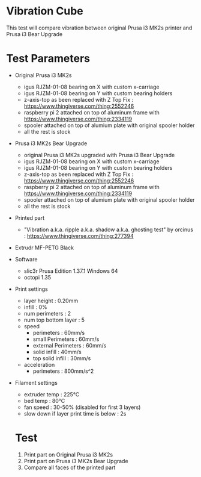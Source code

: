 # Vibration Cube

This test will compare vibration between original Prusa i3 MK2s printer and Prusa i3 Bear Upgrade


# Test Parameters

* Original Prusa i3 MK2s
  * igus RJZM-01-08 bearing on X with custom x-carriage
  * igus RJZM-01-08 bearing on Y with custom bearing holders
  * z-axis-top as been replaced with Z Top Fix : https://www.thingiverse.com/thing:2552246
  * raspberry pi 2 attached on top of aluminum frame with https://www.thingiverse.com/thing:2334119
  * spooler attached on top  of alumium plate with original spooler holder
  * all the rest is stock
* Prusa i3 MK2s Bear Upgrade
  * original Prusa i3 MK2s upgraded with Prusa i3 Bear Upgrade
  * igus RJZM-01-08 bearing on X with custom x-carriage
  * igus RJZM-01-08 bearing on Y with custom bearing holders
  * z-axis-top as been replaced with Z Top Fix : https://www.thingiverse.com/thing:2552246
  * raspberry pi 2 attached on top of aluminum frame with https://www.thingiverse.com/thing:2334119
  * spooler attached on top  of alumium plate with original spooler holder
  * all the rest is stock
* Printed part
  * "Vibration a.k.a. ripple a.k.a. shadow a.k.a. ghosting test" by orcinus : https://www.thingiverse.com/thing:277394
* Extrudr MF-PETG Black
* Software
  * slic3r Prusa Edition 1.37.1 Windows 64
  * octopi 1.35
* Print settings
  * layer height : 0.20mm
  * infill : 0%
  * num perimeters : 2
  * num top bottom layer : 5
  * speed
    * perimeters : 60mm/s
    * small Perimeters : 60mm/s
    * external Perimeters : 60mm/s
    * solid infill : 40mm/s
    * top solid infill : 30mm/s
  * acceleration
    * perimeters : 800mm/s^2
* Filament settings
  * extruder temp : 225°C
  * bed temp : 80°C
  * fan speed : 30-50% (disabled for first 3 layers)
  * slow down if layer print time is below : 2s


  # Test

  1. Print part on Original Prusa i3 MK2s
  1. Print part on Prusa i3 MK2s Bear Upgrade
  1. Compare all faces of the printed part